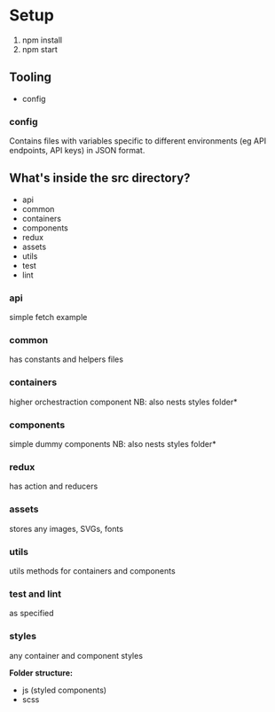 # Setup

1. npm install
2. npm start

## Tooling

* config

### config

Contains files with variables specific to different environments (eg API endpoints, API keys) in JSON format.

## What's inside the src directory?

* api
* common
* containers
* components
* redux
* assets
* utils
* test
* lint

### api

simple fetch example

### common

has constants and helpers files

### containers

higher orchestraction component
NB: also nests styles folder*

### components

simple dummy components
NB: also nests styles folder*

### redux

has action and reducers

### assets

stores any images, SVGs, fonts

### utils

utils methods for containers and components

### test and lint

as specified

### styles

any container and component styles

**Folder structure:**

* js (styled components)
* scss
